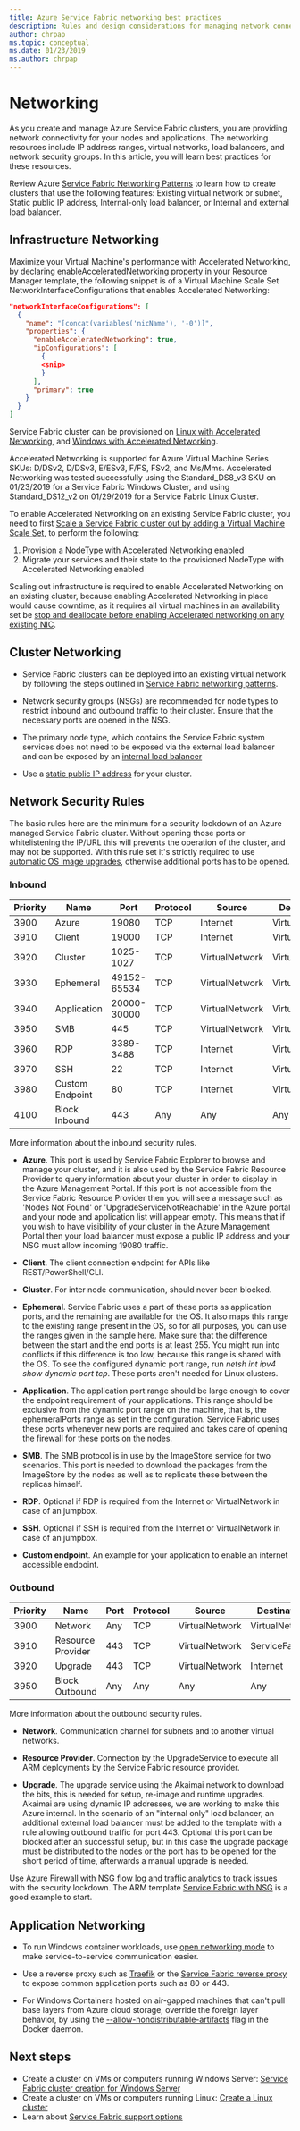 ```yaml
---
title: Azure Service Fabric networking best practices
description: Rules and design considerations for managing network connectivity using Azure Service Fabric.
author: chrpap
ms.topic: conceptual
ms.date: 01/23/2019
ms.author: chrpap
---
```


# Networking

As you create and manage Azure Service Fabric clusters, you are providing network connectivity for your nodes and applications. The networking resources include IP address ranges, virtual networks, load balancers, and network security groups. In this article, you will learn best practices for these resources.

Review Azure [Service Fabric Networking Patterns](https://docs.microsoft.com/azure/service-fabric/service-fabric-patterns-networking) to learn how to create clusters that use the following features: Existing virtual network or subnet, Static public IP address, Internal-only load balancer, or Internal and external load balancer.

## Infrastructure Networking
Maximize your Virtual Machine's performance with Accelerated Networking, by declaring enableAcceleratedNetworking property in your Resource Manager template, the following snippet is of a Virtual Machine Scale Set NetworkInterfaceConfigurations that enables Accelerated Networking:

```json
"networkInterfaceConfigurations": [
  {
    "name": "[concat(variables('nicName'), '-0')]",
    "properties": {
      "enableAcceleratedNetworking": true,
      "ipConfigurations": [
        {
        <snip>
        }
      ],
      "primary": true
    }
  }
]
```
Service Fabric cluster can be provisioned on [Linux with Accelerated Networking](https://docs.microsoft.com/azure/virtual-network/create-vm-accelerated-networking-cli), and [Windows with Accelerated Networking](https://docs.microsoft.com/azure/virtual-network/create-vm-accelerated-networking-powershell).

Accelerated Networking is supported for Azure Virtual Machine Series SKUs: D/DSv2, D/DSv3, E/ESv3, F/FS, FSv2, and Ms/Mms. Accelerated Networking was tested successfully using the Standard_DS8_v3 SKU on 01/23/2019 for a Service Fabric Windows Cluster, and using Standard_DS12_v2 on 01/29/2019 for a Service Fabric Linux Cluster.

To enable Accelerated Networking on an existing Service Fabric cluster, you need to first [Scale a Service Fabric cluster out by adding a Virtual Machine Scale Set](https://docs.microsoft.com/azure/service-fabric/virtual-machine-scale-set-scale-node-type-scale-out), to perform the following:
1. Provision a NodeType with Accelerated Networking enabled
2. Migrate your services and their state to the provisioned NodeType with Accelerated Networking enabled

Scaling out infrastructure is required to enable Accelerated Networking on an existing cluster, because enabling Accelerated Networking in place would cause downtime, as it requires all virtual machines in an availability set be [stop and deallocate before enabling Accelerated networking on any existing NIC](https://docs.microsoft.com/azure/virtual-network/create-vm-accelerated-networking-cli#enable-accelerated-networking-on-existing-vms).

## Cluster Networking

* Service Fabric clusters can be deployed into an existing virtual network by following the steps outlined in [Service Fabric networking patterns](https://docs.microsoft.com/azure/service-fabric/service-fabric-patterns-networking).

* Network security groups (NSGs) are recommended for node types to restrict inbound and outbound traffic to their cluster. Ensure that the necessary ports are opened in the NSG. 

* The primary node type, which contains the Service Fabric system services does not need to be exposed via the external load balancer and can be exposed by an [internal load balancer](https://docs.microsoft.com/azure/service-fabric/service-fabric-patterns-networking#internal-only-load-balancer)

* Use a [static public IP address](https://docs.microsoft.com/azure/service-fabric/service-fabric-patterns-networking#static-public-ip-address-1) for your cluster.

## Network Security Rules

The basic rules here are the minimum for a security lockdown of an Azure managed Service Fabric cluster. Without opening those ports or whitelistening the IP/URL this will prevents the operation of the cluster, and may not be supported. With this rule set it's strictly required to use [automatic OS image upgrades](https://docs.microsoft.com/en-us/azure/virtual-machine-scale-sets/virtual-machine-scale-sets-automatic-upgrade), otherwise additional ports has to be opened.

### Inbound 
|Priority   |Name               |Port        |Protocol  |Source             |Destination       |Action   
|---        |---                |---         |---       |---                |---               |---
|3900       |Azure              |19080       |TCP       |Internet           |VirtualNetwork    |Allow
|3910       |Client             |19000       |TCP       |Internet           |VirtualNetwork    |Allow
|3920       |Cluster            |1025-1027   |TCP       |VirtualNetwork     |VirtualNetwork    |Allow
|3930       |Ephemeral          |49152-65534 |TCP       |VirtualNetwork     |VirtualNetwork    |Allow
|3940       |Application        |20000-30000 |TCP       |VirtualNetwork     |VirtualNetwork    |Allow
|3950       |SMB                |445         |TCP       |VirtualNetwork     |VirtualNetwork    |Allow
|3960       |RDP                |3389-3488   |TCP       |Internet           |VirtualNetwork    |Deny
|3970       |SSH                |22          |TCP       |Internet           |VirtualNetwork    |Deny
|3980       |Custom Endpoint    |80          |TCP       |Internet           |VirtualNetwork    |Allow
|4100       |Block Inbound      |443         |Any       |Any                |Any               |Allow

More information about the inbound security rules.

* **Azure**. This port is used by Service Fabric Explorer to browse and manage your cluster, and it is also used by the Service Fabric Resource Provider to query information about your cluster in order to display in the Azure Management Portal. If this port is not accessible from the Service Fabric Resource Provider then you will see a message such as 'Nodes Not Found' or 'UpgradeServiceNotReachable' in the Azure portal and your node and application list will appear empty. This means that if you wish to have visibility of your cluster in the Azure Management Portal then your load balancer must expose a public IP address and your NSG must allow incoming 19080 traffic.  

* **Client**. The client connection endpoint for APIs like REST/PowerShell/CLI. 

* **Cluster**. For inter node communication, should never been blocked.

* **Ephemeral**. Service Fabric uses a part of these ports as application ports, and the remaining are available for the OS. It also maps this range to the existing range present in the OS, so for all purposes, you can use the ranges given in the sample here. Make sure that the difference between the start and the end ports is at least 255. You might run into conflicts if this difference is too low, because this range is shared with the OS. To see the configured dynamic port range, run *netsh int ipv4 show dynamic port tcp*. These ports aren't needed for Linux clusters.

* **Application**. The application port range should be large enough to cover the endpoint requirement of your applications. This range should be exclusive from the dynamic port range on the machine, that is, the ephemeralPorts range as set in the configuration. Service Fabric uses these ports whenever new ports are required and takes care of opening the firewall for these ports on the nodes.

* **SMB**. The SMB protocol is in use by the ImageStore service for two scenarios. This port is needed to download the packages from the ImageStore by the nodes as well as to replicate these between the replicas himself. 

* **RDP**. Optional if RDP is required from the Internet or VirtualNetwork in case of an jumpbox. 

* **SSH**. Optional if SSH is required from the Internet or VirtualNetwork in case of an jumpbox.

* **Custom endpoint**. An example for your application to enable an internet accessible endpoint.

### Outbound

|Priority   |Name               |Port        |Protocol  |Source             |Destination       |Action   
|---        |---                |---         |---       |---                |---               |---
|3900       |Network            |Any         |TCP       |VirtualNetwork     |VirtualNetwork    |Allow
|3910       |Resource Provider  |443         |TCP       |VirtualNetwork     |ServiceFabric     |Allow
|3920       |Upgrade            |443         |TCP       |VirtualNetwork     |Internet          |Allow
|3950       |Block Outbound     |Any         |Any       |Any                |Any               |Deny

More information about the outbound security rules.

* **Network**. Communication channel for subnets and to another virtual networks.

* **Resource Provider**. Connection by the UpgradeService to execute all ARM deployments by the Service Fabric resource provider.

* **Upgrade**. The upgrade service using the Akaimai network to download the bits, this is needed for setup, re-image and runtime upgrades. Akaimai are using dynamic IP addresses, we are working to make this Azure internal. In the scenario of an "internal only" load balancer, an additional external load balancer must be added to the template with a rule allowing outbound traffic for port 443. Optional this port can be blocked after an successful setup, but in this case the upgrade package must be distributed to the nodes or the port has to be opened for the short period of time, afterwards a manual upgrade is needed.

Use Azure Firewall with [NSG flow log](https://docs.microsoft.com/en-us/azure/network-watcher/network-watcher-nsg-flow-logging-overview) and [traffic analytics](https://docs.microsoft.com/en-us/azure/network-watcher/traffic-analytics) to track issues with the security lockdown. The ARM template [Service Fabric with NSG](https://github.com/Azure-Samples/service-fabric-cluster-templates/tree/master/5-VM-Windows-1-NodeTypes-Secure-NSG) is a good example to start. 


## Application Networking

* To run Windows container workloads, use [open networking mode](https://docs.microsoft.com/azure/service-fabric/service-fabric-networking-modes#set-up-open-networking-mode) to make service-to-service communication easier.

* Use a reverse proxy such as [Traefik](https://docs.traefik.io/v1.6/configuration/backends/servicefabric/) or the [Service Fabric reverse proxy](https://docs.microsoft.com/azure/service-fabric/service-fabric-reverseproxy) to expose common application ports such as 80 or 443.

* For Windows Containers hosted on air-gapped machines that can't pull base layers from Azure cloud storage, override the foreign layer behavior, by using the [--allow-nondistributable-artifacts](https://docs.microsoft.com/virtualization/windowscontainers/about/faq#how-do-i-make-my-container-images-available-on-air-gapped-machines) flag in the Docker daemon.

## Next steps

* Create a cluster on VMs or computers running Windows Server: [Service Fabric cluster creation for Windows Server](service-fabric-cluster-creation-for-windows-server.md)
* Create a cluster on VMs or computers running Linux: [Create a Linux cluster](service-fabric-cluster-creation-via-portal.md)
* Learn about [Service Fabric support options](service-fabric-support.md)

[NSGSetup]: ./media/service-fabric-best-practices/service-fabric-nsg-rules.png
